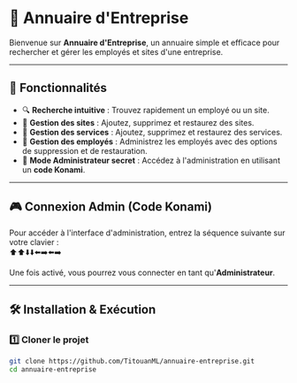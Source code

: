 # 🏢 Annuaire d'Entreprise

Bienvenue sur **Annuaire d'Entreprise**, un annuaire simple et efficace pour rechercher et gérer les employés et sites d'une entreprise.

---

## 🚀 Fonctionnalités

- 🔍 **Recherche intuitive** : Trouvez rapidement un employé ou un site.
- 🏢 **Gestion des sites** : Ajoutez, supprimez et restaurez des sites.
- 🏢 **Gestion des services** : Ajoutez, supprimez et restaurez des services.
- 👥 **Gestion des employés** : Administrez les employés avec des options de suppression et de restauration.
- 🔑 **Mode Administrateur secret** : Accédez à l'administration en utilisant un **code Konami**.

---

## 🎮 Connexion Admin (Code Konami)

Pour accéder à l'interface d'administration, entrez la séquence suivante sur votre clavier :  
⬆️⬆️⬇️⬇️⬅️➡️⬅️➡️

Une fois activé, vous pourrez vous connecter en tant qu'**Administrateur**.

---

## 🛠️ Installation & Exécution

### 1️⃣ **Cloner le projet**
```bash
git clone https://github.com/TitouanML/annuaire-entreprise.git
cd annuaire-entreprise
